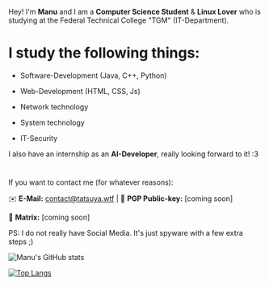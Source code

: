 Hey! I'm **Manu** and I am a **Computer Science Student** & **Linux Lover** who is studying at the Federal Technical College "TGM" (IT-Department).

# I study the following things:

- Software-Development (Java, C++, Python) 

- Web-Development (HTML, CSS, Js)

- Network technology

- System technology

- IT-Security


I also have an internship as an **AI-Developer**, really looking forward to it! :3
# 
If you want to contact me (for whatever reasons):


✉️ **E-Mail:** contact@tatsuya.wtf | 🔑 **PGP Public-key:** [coming soon]

💚 **Matrix:** [coming soon]


PS: I do not really have Social Media. It's just spyware with a few extra steps ;) 

![Manu's GitHub stats](https://github-readme-stats.vercel.app/api?username=MfellnerDev&show_icons=true&theme=dark)


[![Top Langs](https://github-readme-stats.vercel.app/api/top-langs/?username=MfellnerDev&layout=compact&theme=dark)](https://github.com/MfellnerDev/github-readme-stats)


